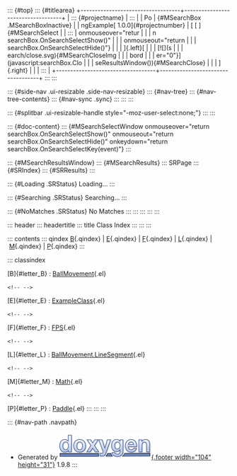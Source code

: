 ::: {#top}
::: {#titlearea}
+-----------------------------------+-----------------------------------+
| ::: {#projectname}                | :::                               |
| Po                                | {#MSearchBox .MSearchBoxInactive} |
| ngExample[ 1.0.0]{#projectnumber} | [ [ ]{#MSearchSelect              |
| :::                               | onmouseover="retur                |
|                                   | n searchBox.OnSearchSelectShow()" |
|                                   | onmouseout="return                |
|                                   |  searchBox.OnSearchSelectHide()"} |
|                                   | ]{.left}[                         |
|                                   | [![](s                            |
|                                   | earch/close.svg){#MSearchCloseImg |
|                                   | bord                              |
|                                   | er="0"}](javascript:searchBox.Clo |
|                                   | seResultsWindow()){#MSearchClose} |
|                                   | ]{.right}                         |
|                                   | :::                               |
+-----------------------------------+-----------------------------------+
:::
:::

::: {#side-nav .ui-resizable .side-nav-resizable}
::: {#nav-tree}
::: {#nav-tree-contents}
::: {#nav-sync .sync}
:::
:::
:::

::: {#splitbar .ui-resizable-handle style="-moz-user-select:none;"}
:::
:::

::: {#doc-content}
::: {#MSearchSelectWindow onmouseover="return searchBox.OnSearchSelectShow()" onmouseout="return searchBox.OnSearchSelectHide()" onkeydown="return searchBox.OnSearchSelectKey(event)"}
:::

::: {#MSearchResultsWindow}
::: {#MSearchResults}
::: SRPage
::: {#SRIndex}
::: {#SRResults}
:::

::: {#Loading .SRStatus}
Loading\...
:::

::: {#Searching .SRStatus}
Searching\...
:::

::: {#NoMatches .SRStatus}
No Matches
:::
:::
:::
:::
:::

::: header
::: headertitle
::: title
Class Index
:::
:::
:::

::: contents
::: qindex
[B](#letter_B){.qindex} \| [E](#letter_E){.qindex} \| [F](#letter_F){.qindex} \| [L](#letter_L){.qindex} \| [M](#letter_M){.qindex} \| [P](#letter_P){.qindex}
:::

::: classindex

[B]{#letter_B}
:   [BallMovement](class_ball_movement.html){.el}

```{=html}
<!-- -->
```

[E]{#letter_E}
:   [ExampleClass](class_example_class.html){.el}

```{=html}
<!-- -->
```

[F]{#letter_F}
:   [FPS](class_f_p_s.html){.el}

```{=html}
<!-- -->
```

[L]{#letter_L}
:   [BallMovement.LineSegment](struct_ball_movement_1_1_line_segment.html){.el}

```{=html}
<!-- -->
```

[M]{#letter_M}
:   [Math](class_math.html){.el}

```{=html}
<!-- -->
```

[P]{#letter_P}
:   [Paddle](class_paddle.html){.el}
:::
:::
:::

::: {#nav-path .navpath}
-   Generated by [![doxygen](doxygen.svg){.footer width="104"
    height="31"}](https://www.doxygen.org/index.html) 1.9.8
:::

